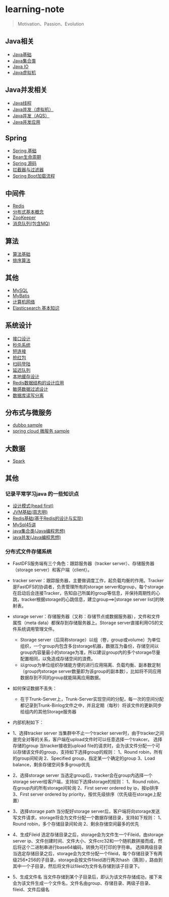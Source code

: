 # learning-note
> Motivation、Passion、Evolution
## Java相关
- [Java基础](https://github.com/rbmonster/learning-note/blob/master/src/main/java/com/toc/JAVA_BASE.md)
- [Java集合类](https://github.com/rbmonster/learning-note/blob/master/src/main/java/com/toc/COLLECTION.md)
- [Java IO](https://github.com/rbmonster/learning-note/tree/master/src/main/java/com/toc/JAVA_IO.md)
- [Java虚拟机](https://github.com/rbmonster/learning-note/blob/master/src/main/java/com/toc/JVM.md)

## Java并发相关
- [Java线程](https://github.com/rbmonster/learning-note/blob/master/src/main/java/com/toc/THREAD.md)
- [Java并发（虚拟机）](https://github.com/rbmonster/learning-note/blob/master/src/main/java/com/toc/CONCURRENT.md)
- [Java并发（AQS）](https://github.com/rbmonster/learning-note/blob/master/src/main/java/com/toc/CONCURRENTTOOL.md)
- [Java并发应用](https://github.com/rbmonster/learning-note/blob/master/src/main/java/com/toc/CONCURREN_APPLICATION.md)

## Spring
- [Spring 基础](https://github.com/rbmonster/learning-note/blob/master/src/main/java/com/toc/SPRING.md)
- [Bean生命周期](https://github.com/rbmonster/learning-note/blob/master/src/main/java/com/toc/LIFECYCLE.md)
- [Spring 源码](https://github.com/rbmonster/learning-note/blob/master/src/main/java/com/toc/SOURCECODE.md)
- [拦截器与过滤器](https://github.com/rbmonster/learning-note/blob/master/src/main/java/com/toc/FILTERANDINTERCEPTOR.md)
- [Spring Boot加载流程](https://github.com/rbmonster/learning-note/blob/master/src/main/java/com/toc/SPRINGBOOT.md)

## 中间件
- [Redis](https://github.com/rbmonster/learning-note/blob/master/src/main/java/com/toc/REDIS.md)
- [分布式基本概念](https://github.com/rbmonster/learning-note/blob/master/src/main/java/com/toc/DISTRIBUTED-SYSTEM.md)
- [ZooKeeper](https://github.com/rbmonster/learning-note/blob/master/src/main/java/com/toc/ZOOKEEPER.md)
- [消息队列(包含MQ)](https://github.com/rbmonster/learning-note/blob/master/src/main/java/com/toc/MESSAGEQUEUE.md)

## 算法
- [算法基础](https://github.com/rbmonster/learning-note/tree/master/src/main/java/com/toc/ALGORITHM.md)
- [排序算法](https://github.com/rbmonster/learning-note/tree/master/src/main/java/com/toc/SORT_ALGORITHM.md)

## 其他
- [MySQL](https://github.com/rbmonster/learning-note/blob/master/src/main/java/com/toc/MYSQL.md) 
- [MyBatis](https://github.com/rbmonster/learning-note/blob/master/src/main/java/com/toc/MYBATIS.md)
- [计算机网络](https://github.com/rbmonster/learning-note/blob/master/src/main/java/com/toc/NETWORK.md)
- [Elasticsearch 基本知识](https://github.com/rbmonster/learning-note/blob/master/src/main/java/com/design/ES.md)

## 系统设计
- [接口设计](https://github.com/rbmonster/learning-note/blob/master/src/main/java/com/toc/INTERFACE_DESIGN.md)
- [秒杀系统](https://github.com/rbmonster/learning-note/blob/master/src/main/java/com/toc/SECONDS_KILL_DESIGN.md)
- [短连接](https://github.com/rbmonster/learning-note/blob/master/src/main/java/com/toc/TINYURL.md)
- [抢红包](https://github.com/rbmonster/learning-note/blob/master/src/main/java/com/toc/SECONDKILL_REDPACKAGE.md)
- [扫码登陆](https://github.com/rbmonster/learning-note/blob/master/src/main/java/com/toc/SCAN_LOGIN.md)
- [延迟队列](https://github.com/rbmonster/learning-note/blob/master/src/main/java/com/toc/DELAYQUEUE_DESIGN.md)
- [本地缓存设计](https://github.com/rbmonster/learning-note/blob/master/src/main/java/com/toc/LOCALCACHE.md)
- [Redis数据结构的设计应用](https://github.com/rbmonster/learning-note/blob/master/src/main/java/com/toc/REDIS_APPLICATION.md)
- [敏感数据过滤设计](https://github.com/rbmonster/learning-note/blob/master/src/main/java/com/toc/SENSITIVE_FILTER.md)
- [数据库读写分离](https://github.com/rbmonster/learning-note/blob/master/src/main/java/com/toc/READ_WRITE_DB.md)

## 分布式与微服务
- [dubbo sample](https://github.com/rbmonster/sanwu-dubbo-demo)
- [spring cloud 微服务 sample](https://github.com/rbmonster/sanwu-microservice)

## 大数据
- [Spark](https://github.com/rbmonster/learning-note/blob/master/src/main/java/com/toc/SPARK.md)


## 其他
### 记录平常学习java 的一些知识点
- [设计模式(head first)](https://github.com/rbmonster/learning-note/blob/master/src/main/java/com/toc/CODEDESIGN_BOOK.md)
- [JVM基础(周志明)](https://github.com/rbmonster/learning-note/tree/master/src/main/java/com/toc/JVM_BOOK.md)
- [Redis基础(基于Redis的设计与实现)](https://github.com/rbmonster/learning-note/tree/master/src/main/java/com/toc/REDIS_BOOK.md)
- [MySql45讲](https://github.com/rbmonster/learning-note/tree/master/src/main/java/com/toc/MYSQL_BOOK.md)
- [java集合类(Java编程思想)](https://github.com/rbmonster/learning-note/tree/master/src/main/java/com/toc/COLLECTION_BOOK.md)
- [java并发(Java编程思想)](https://github.com/rbmonster/learning-note/tree/master/src/main/java/com/toc/CONCURRENT_BOOK.md)


### 分布式文件存储系统
- FastDFS服务端有三个角色：跟踪服务器（tracker server）、存储服务器（storage server）和客户端（client）。
- tracker server：跟踪服务器，主要做调度工作，起负载均衡的作用。Tracker是FastDFS的协调者，负责管理所有的storage server和group，每个storage在启动后会连接Tracker，告知自己所属的group等信息，并保持周期性的心跳，tracker根据storage的心跳信息，建立group==&gt;[storage server list]的映射表。
- storage server：存储服务器（又称：存储节点或数据服务器），文件和文件属性（meta data）都保存到存储服务器上。Storage server直接利用OS的文件系统调用管理文件。
  - Storage server（后简称storage）以组（卷，group或volume）为单位组织，一个group内包含多台storage机器，数据互为备份，存储空间以group内容量最小的storage为准，所以建议group内的多个storage尽量配置相同，以免造成存储空间的浪费。
  - 以group为单位组织存储能方便的进行应用隔离、负载均衡、副本数定制（group内storage server数量即为该group的副本数），比如将不同应用数据存到不同的group就能隔离应用数据。
  
- 如何保证数据不丢失：
  - 在于Trunk-Server上，Trunk-Server实现空间的分配，每一次的空间分配都记录到Trunk-Binlog文件之中，并且定期（每秒）将该文件的更新同步给组内的其他Storage服务器

- 内部机制如下：
- 1、选择tracker server
  当集群中不止一个tracker server时，由于tracker之间是完全对等的关系，客户端在upload文件时可以任意选择一个trakcer。 选择存储的group 当tracker接收到upload file的请求时，会为该文件分配一个可以存储该文件的group，支持如下选择group的规则：
  1、Round robin，所有的group间轮询
  2、Specified group，指定某一个确定的group
  3、Load balance，剩余存储空间多多group优先
- 2、选择storage server
  当选定group后，tracker会在group内选择一个storage server给客户端，支持如下选择storage的规则：
  1、Round robin，在group内的所有storage间轮询
  2、First server ordered by ip，按ip排序
  3、First server ordered by priority，按优先级排序（优先级在storage上配置）
- 3、选择storage path
  当分配好storage server后，客户端将向storage发送写文件请求，storage将会为文件分配一个数据存储目录，支持如下规则：
  1、Round robin，多个存储目录间轮询
  2、剩余存储空间最多的优先
- 4、生成Fileid
  选定存储目录之后，storage会为文件生一个Fileid，由storage server ip、文件创建时间、文件大小、文件crc32和一个随机数拼接而成，然后将这个二进制串进行base64编码，转换为可打印的字符串。 选择两级目录 当选定存储目录之后，storage会为文件分配一个fileid，每个存储目录下有两级256*256的子目录，storage会按文件fileid进行两次hash（猜测），路由到其中一个子目录，然后将文件以fileid为文件名存储到该子目录下。
- 5、生成文件名
  当文件存储到某个子目录后，即认为该文件存储成功，接下来会为该文件生成一个文件名，文件名由group、存储目录、两级子目录、fileid、文件后缀名
  
